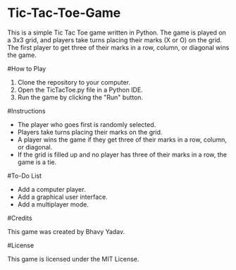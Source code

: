 # Tic-Tac-Toe-Game

This is a simple Tic Tac Toe game written in Python. The game is played on a 3x3 grid, and players take turns placing their marks (X or O) on the grid. The first player to get three of their marks in a row, column, or diagonal wins the game.

#How to Play

1. Clone the repository to your computer.
2. Open the TicTacToe.py file in a Python IDE.
3. Run the game by clicking the "Run" button.

#Instructions

- The player who goes first is randomly selected.
- Players take turns placing their marks on the grid.
- A player wins the game if they get three of their marks in a row, column, or diagonal.
- If the grid is filled up and no player has three of their marks in a row, the game is a tie.

#To-Do List

- Add a computer player.
- Add a graphical user interface.
- Add a multiplayer mode.

#Credits

This game was created by Bhavy Yadav.

#License

This game is licensed under the MIT License.

